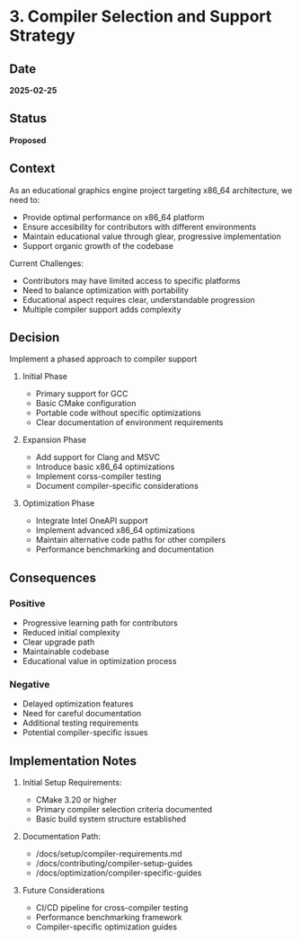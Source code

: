 # 3. Compiler Selection and Support Strategy
## Date
**2025-02-25**

## Status
**Proposed**

## Context
As an educational graphics engine project targeting x86_64 architecture, we need to:
- Provide optimal performance on x86_64 platform
- Ensure accesibility for contributors with different environments
- Maintain educational value through glear, progressive implementation
- Support organic growth of the codebase

Current Challenges:
- Contributors may have limited access to specific platforms
- Need to balance optimization with portability
- Educational aspect requires clear, understandable progression
- Multiple compiler support adds complexity

## Decision
Implement a phased approach to compiler support

1. Initial Phase
    - Primary support for GCC
    - Basic CMake configuration
    - Portable code without specific optimizations
    - Clear documentation of environment requirements

2. Expansion Phase
    - Add support for Clang and MSVC
    - Introduce basic x86_64 optimizations
    - Implement corss-compiler testing
    - Document compiler-specific considerations

3. Optimization Phase
    - Integrate Intel OneAPI support
    - Implement advanced x86_64 optimizations
    - Maintain alternative code paths for other compilers
    - Performance benchmarking and documentation

## Consequences
### Positive
- Progressive learning path for contributors
- Reduced initial complexity
- Clear upgrade path
- Maintainable codebase
- Educational value in optimization process

### Negative
- Delayed optimization features
- Need for careful documentation
- Additional testing requirements
- Potential compiler-specific issues

## Implementation Notes
1. Initial Setup Requirements:
    - CMake 3.20 or higher
    - Primary compiler selection criteria documented
    - Basic build system structure established

2. Documentation Path:
    - /docs/setup/compiler-requirements.md
    - /docs/contributing/compiler-setup-guides
    - /docs/optimization/compiler-specific-guides

3. Future Considerations
    - CI/CD pipeline for cross-compiler testing
    - Performance benchmarking framework
    - Compiler-specific optimization guides